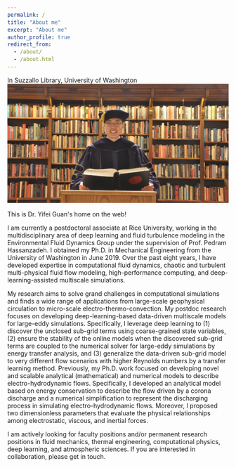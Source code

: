 ```yaml
---
permalink: /
title: "About me"
excerpt: "About me"
author_profile: true
redirect_from: 
  - /about/
  - /about.html
---
```


In Suzzallo Library, University of Washington 
<br/><img src='/images/library.JPG'>


This is Dr. Yifei Guan's home on the web!

I am currently a postdoctoral associate at Rice University, working in the multidisciplinary area of deep learning and fluid turbulence modeling in the Environmental Fluid Dynamics Group under the supervision of Prof. Pedram Hassanzadeh. I obtained my Ph.D. in Mechanical Engineering from the University of Washington in June 2019. Over the past eight years, I have developed expertise in computational fluid dynamics, chaotic and turbulent multi-physical fluid flow modeling, high-performance computing, and deep-learning-assisted multiscale simulations. 

My research aims to solve grand challenges in computational simulations and finds a wide range of applications from large-scale geophysical circulation to micro-scale electro-thermo-convection. My postdoc research focuses on developing deep-learning-based data-driven multiscale models for large-eddy simulations. Specifically, I leverage deep learning to (1) discover the unclosed sub-grid terms using coarse-grained state variables, (2) ensure the stability of the online models when the discovered sub-grid terms are coupled to the numerical solver for large-eddy simulations by energy transfer analysis, and (3) generalize the data-driven sub-grid model to very different flow scenarios with higher Reynolds numbers by a transfer learning method. Previously, my Ph.D. work focused on developing novel and scalable analytical (mathematical) and numerical models to describe electro-hydrodynamic flows. Specifically, I developed an analytical model based on energy conservation to describe the flow driven by a corona discharge and a numerical simplification to represent the discharging process in simulating electro-hydrodynamic flows. Moreover, I proposed two dimensionless parameters that evaluate the physical relationships among electrostatic, viscous, and inertial forces.

I am actively looking for faculty positions and/or permanent research positions in fluid mechanics, thermal engineering, computational physics, deep learning, and atmospheric sciences. If you are interested in collaboration, please get in touch.
